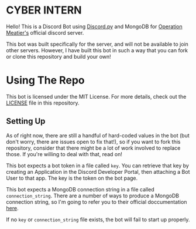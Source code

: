 # CYBER INTERN

Hello! This is a Discord Bot using [Discord.py](https://github.com/Rapptz/discord.py) and MongoDB for [Operation Meatier's](https://www.youtube.com/channel/UCaOPFwje0plSZpef1RyzNWg) official discord server.

This bot was built specifically for the server, and will not be available to join other servers. However, I have built this bot in such a way that you can fork or clone this repository and build your own!

# Using The Repo

This bot is licensed under the MIT License. For more details, check out the [LICENSE](https://github.com/BHolbs/cyber-intern/blob/develop/LICENSE) file in this repository.

## Setting Up

As of right now, there are still a handful of hard-coded values in the bot (but don't worry, there are issues open to fix that!), so if you want to fork this repository, consider that there might be a lot of work involved to replace those. If you're willing to deal with that, read on!

This bot expects a bot token in a file called `key`. You can retrieve that key by creating an Application in the Discord Developer Portal, then attaching a Bot User to that app. The key is the token on the bot page.

This bot expects a MongoDB connection string in a file called `connection_string`. There are a number of ways to produce a MongoDB connection string, so I'm going to refer you to their official doccumentation [here](https://docs.mongodb.com/guides/server/install/).

If no `key` or `connection_string` file exists, the bot will fail to start up properly.

